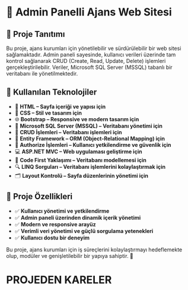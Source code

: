 # 🔆 Admin Panelli Ajans Web Sitesi

## 📌 Proje Tanıtımı
Bu proje, ajans kurumları için yönetilebilir ve sürdürülebilir bir web sitesi sağlamaktadır. Admin paneli sayesinde, kullanıcı verileri üzerinde tam kontrol sağlanarak CRUD (Create, Read, Update, Delete) işlemleri gerçekleştirilebilir. Veriler, Microsoft SQL Server (MSSQL) tabanlı bir veritabanı ile yönetilmektedir.

## 🚀 Kullanılan Teknolojiler

- 📄 **HTML – Sayfa içeriği ve yapısı için**
- 🎨 **CSS – Stil ve tasarım için**
- 🌐 **Bootstrap – Responsive ve modern tasarım için**
- 🎯 **Microsoft SQL Server (MSSQL) – Veritabanı yönetimi için**
- 🔄 **CRUD İşlemleri – Veritabanı işlemleri için**
- 🧩 **Entity Framework – ORM (Object-Relational Mapping) için**
- 🔐 **Authorize İşlemleri – Kullanıcı yetkilendirme ve güvenlik için**
- 💻 **ASP.NET MVC – Web uygulaması geliştirme için**
- 🧭 **Code First Yaklaşımı – Veritabanı modellemesi için**
- 🔍 **LINQ Sorguları – Veritabanı işlemlerini kolaylaştırmak için**
- 🗂️ **Layout Kontrolü – Sayfa düzenlerinin yönetimi için**

## 🔹 Proje Özellikleri

- ✅ **Kullanıcı yönetimi ve yetkilendirme**
- ✅ **Admin paneli üzerinden dinamik içerik yönetimi**
- ✅ **Modern ve responsive arayüz**
- ✅ **Verimli veri yönetimi ve güçlü sorgulama yetenekleri**
- ✅ **Kullanıcı dostu bir deneyim**

Bu proje, ajans kurumları için iş süreçlerini kolaylaştırmayı hedeflemekte olup, modüler ve genişletilebilir bir yapıya sahiptir. 🎯

# **PROJEDEN KARELER**




